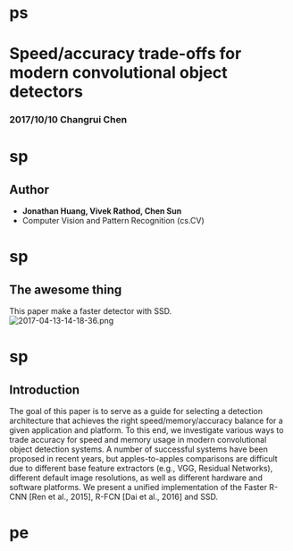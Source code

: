 # ps

# Speed/accuracy trade-offs for modern convolutional object detectors
### 2017/10/10 Changrui Chen

# sp
## Author
- **Jonathan Huang, Vivek Rathod, Chen Sun**   
- Computer Vision and Pattern Recognition (cs.CV)      

# sp

## The awesome thing
This paper make a faster detector with SSD.   
<img src="https://i.loli.net/2017/10/03/59d3ad324e83f.png" alt="2017-04-13-14-18-36.png" title="2017-04-13-14-18-36.png" />


# sp

## Introduction
The goal of this paper is to serve as a guide for selecting a detection architecture that achieves the right speed/memory/accuracy balance for a given application and platform. To this end, we investigate various ways to trade accuracy for speed and memory usage in modern convolutional object detection systems. A number of successful systems have been proposed in recent years, but apples-to-apples comparisons are difficult due to different base feature extractors (e.g., VGG, Residual Networks), different default image resolutions, as well as different hardware and software platforms. We present a unified implementation of the Faster R-CNN [Ren et al., 2015], R-FCN [Dai et al., 2016] and SSD.

# pe